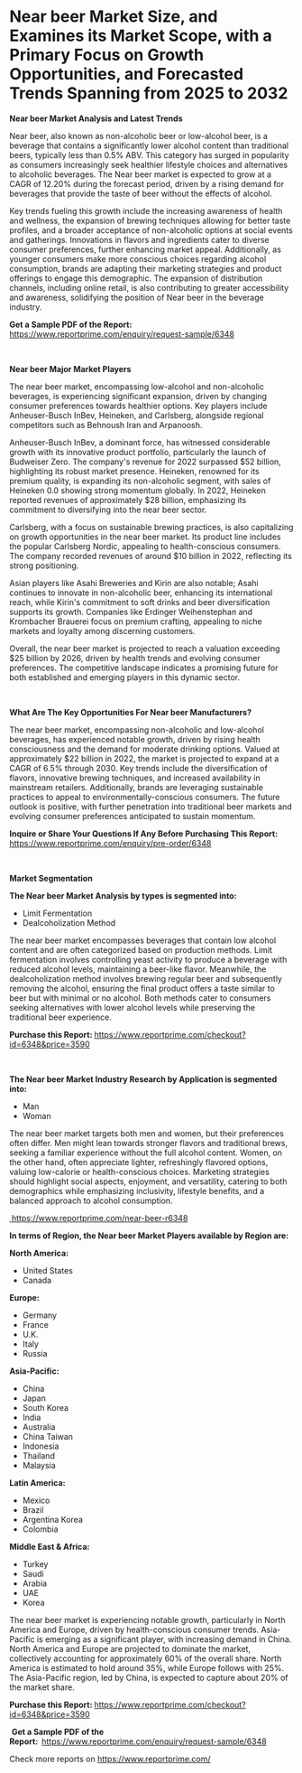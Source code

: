 <p><h1>Near beer Market Size, and Examines its Market Scope, with a Primary Focus on Growth Opportunities, and Forecasted Trends Spanning from 2025 to 2032</h1></p><p><strong>Near beer Market Analysis and Latest Trends</strong></p>
<p><p>Near beer, also known as non-alcoholic beer or low-alcohol beer, is a beverage that contains a significantly lower alcohol content than traditional beers, typically less than 0.5% ABV. This category has surged in popularity as consumers increasingly seek healthier lifestyle choices and alternatives to alcoholic beverages. The Near beer market is expected to grow at a CAGR of 12.20% during the forecast period, driven by a rising demand for beverages that provide the taste of beer without the effects of alcohol.</p><p>Key trends fueling this growth include the increasing awareness of health and wellness, the expansion of brewing techniques allowing for better taste profiles, and a broader acceptance of non-alcoholic options at social events and gatherings. Innovations in flavors and ingredients cater to diverse consumer preferences, further enhancing market appeal. Additionally, as younger consumers make more conscious choices regarding alcohol consumption, brands are adapting their marketing strategies and product offerings to engage this demographic. The expansion of distribution channels, including online retail, is also contributing to greater accessibility and awareness, solidifying the position of Near beer in the beverage industry.</p></p>
<p><strong>Get a Sample PDF of the Report:&nbsp;</strong> <a href="https://www.reportprime.com/enquiry/request-sample/6348?utm_campaign=3114&utm_medium=2&utm_source=Github&utm_content=ia&utm_term=19032025&utm_id=near-beer">https://www.reportprime.com/enquiry/request-sample/6348</a></p>
<p>&nbsp;</p>
<p><strong>Near beer Major Market Players</strong></p>
<p><p>The near beer market, encompassing low-alcohol and non-alcoholic beverages, is experiencing significant expansion, driven by changing consumer preferences towards healthier options. Key players include Anheuser-Busch InBev, Heineken, and Carlsberg, alongside regional competitors such as Behnoush Iran and Arpanoosh. </p><p>Anheuser-Busch InBev, a dominant force, has witnessed considerable growth with its innovative product portfolio, particularly the launch of Budweiser Zero. The company's revenue for 2022 surpassed $52 billion, highlighting its robust market presence. Heineken, renowned for its premium quality, is expanding its non-alcoholic segment, with sales of Heineken 0.0 showing strong momentum globally. In 2022, Heineken reported revenues of approximately $28 billion, emphasizing its commitment to diversifying into the near beer sector.</p><p>Carlsberg, with a focus on sustainable brewing practices, is also capitalizing on growth opportunities in the near beer market. Its product line includes the popular Carlsberg Nordic, appealing to health-conscious consumers. The company recorded revenues of around $10 billion in 2022, reflecting its strong positioning.</p><p>Asian players like Asahi Breweries and Kirin are also notable; Asahi continues to innovate in non-alcoholic beer, enhancing its international reach, while Kirin's commitment to soft drinks and beer diversification supports its growth. Companies like Erdinger Weihenstephan and Krombacher Brauerei focus on premium crafting, appealing to niche markets and loyalty among discerning customers.</p><p>Overall, the near beer market is projected to reach a valuation exceeding $25 billion by 2026, driven by health trends and evolving consumer preferences. The competitive landscape indicates a promising future for both established and emerging players in this dynamic sector.</p></p>
<p>&nbsp;</p>
<p><strong>What Are The Key Opportunities For Near beer Manufacturers?</strong></p>
<p><p>The near beer market, encompassing non-alcoholic and low-alcohol beverages, has experienced notable growth, driven by rising health consciousness and the demand for moderate drinking options. Valued at approximately $22 billion in 2022, the market is projected to expand at a CAGR of 6.5% through 2030. Key trends include the diversification of flavors, innovative brewing techniques, and increased availability in mainstream retailers. Additionally, brands are leveraging sustainable practices to appeal to environmentally-conscious consumers. The future outlook is positive, with further penetration into traditional beer markets and evolving consumer preferences anticipated to sustain momentum.</p></p>
<p><strong>Inquire or Share Your Questions If Any Before Purchasing This Report:</strong> <a href="https://www.reportprime.com/enquiry/pre-order/6348?utm_campaign=3114&utm_medium=2&utm_source=Github&utm_content=ia&utm_term=19032025&utm_id=near-beer">https://www.reportprime.com/enquiry/pre-order/6348</a></p>
<p>&nbsp;</p>
<p><strong>Market Segmentation</strong></p>
<p><strong>The Near beer Market Analysis by types is segmented into:</strong></p>
<p><ul><li>Limit Fermentation</li><li>Dealcoholization Method</li></ul></p>
<p><p>The near beer market encompasses beverages that contain low alcohol content and are often categorized based on production methods. Limit fermentation involves controlling yeast activity to produce a beverage with reduced alcohol levels, maintaining a beer-like flavor. Meanwhile, the dealcoholization method involves brewing regular beer and subsequently removing the alcohol, ensuring the final product offers a taste similar to beer but with minimal or no alcohol. Both methods cater to consumers seeking alternatives with lower alcohol levels while preserving the traditional beer experience.</p></p>
<p><strong>Purchase this Report:&nbsp;</strong><a href="https://www.reportprime.com/checkout?id=6348&price=3590&utm_campaign=3114&utm_medium=2&utm_source=Github&utm_content=ia&utm_term=19032025&utm_id=near-beer">https://www.reportprime.com/checkout?id=6348&price=3590</a></p>
<p>&nbsp;</p>
<p><strong>The Near beer Market Industry Research by Application is segmented into:</strong></p>
<p><ul><li>Man</li><li>Woman</li></ul></p>
<p><p>The near beer market targets both men and women, but their preferences often differ. Men might lean towards stronger flavors and traditional brews, seeking a familiar experience without the full alcohol content. Women, on the other hand, often appreciate lighter, refreshingly flavored options, valuing low-calorie or health-conscious choices. Marketing strategies should highlight social aspects, enjoyment, and versatility, catering to both demographics while emphasizing inclusivity, lifestyle benefits, and a balanced approach to alcohol consumption.</p></p>
<p><a href="https://www.reportprime.com/near-beer-r6348?utm_campaign=3114&utm_medium=2&utm_source=Github&utm_content=ia&utm_term=19032025&utm_id=near-beer">&nbsp;https://www.reportprime.com/near-beer-r6348</a></p>
<p><strong>In terms of Region, the Near beer Market Players available by Region are:</strong></p>
<p>
    <p> <strong> North America: </strong>
        <ul>
            <li>United States</li>
            <li>Canada</li>
        </ul>
        </p> 
    <p> <strong> Europe: </strong>
        <ul>
            <li>Germany</li>
            <li>France</li>
            <li>U.K.</li>
            <li>Italy</li>
            <li>Russia</li>
        </ul>
        </p> 
    <p> <strong> Asia-Pacific: </strong>
        <ul>
            <li>China</li>
            <li>Japan</li>
            <li>South Korea</li>
            <li>India</li>
            <li>Australia</li>
            <li>China Taiwan</li>
            <li>Indonesia</li>
            <li>Thailand</li>
            <li>Malaysia</li>
        </ul>
        </p> 
    <p> <strong> Latin America: </strong>
        <ul>
            <li>Mexico</li>
            <li>Brazil</li>
            <li>Argentina Korea</li>
            <li>Colombia</li>
        </ul>
        </p> 
    <p> <strong> Middle East & Africa: </strong>
        <ul>
            <li>Turkey</li>
            <li>Saudi</li>
            <li>Arabia</li>
            <li>UAE</li>
            <li>Korea</li>
        </ul>
    </p>
    </p>
<p><p>The near beer market is experiencing notable growth, particularly in North America and Europe, driven by health-conscious consumer trends. Asia-Pacific is emerging as a significant player, with increasing demand in China. North America and Europe are projected to dominate the market, collectively accounting for approximately 60% of the overall share. North America is estimated to hold around 35%, while Europe follows with 25%. The Asia-Pacific region, led by China, is expected to capture about 20% of the market share.</p></p>
<p><strong>Purchase this Report: </strong><a href="https://www.reportprime.com/checkout?id=6348&price=3590&utm_campaign=3114&utm_medium=2&utm_source=Github&utm_content=ia&utm_term=19032025&utm_id=near-beer">https://www.reportprime.com/checkout?id=6348&price=3590</a></p>
<p>&nbsp;<strong>Get a Sample PDF of the Report:&nbsp;&nbsp;</strong><a href="https://www.reportprime.com/enquiry/request-sample/6348?utm_campaign=3114&utm_medium=2&utm_source=Github&utm_content=ia&utm_term=19032025&utm_id=near-beer">https://www.reportprime.com/enquiry/request-sample/6348</a></p>
<p><strong></strong></p>
<p>Check more reports on <a href="https://www.reportprime.com/?utm_campaign=3114&utm_medium=2&utm_source=Github&utm_content=ia&utm_term=19032025&utm_id=near-beer">https://www.reportprime.com/</a></p>